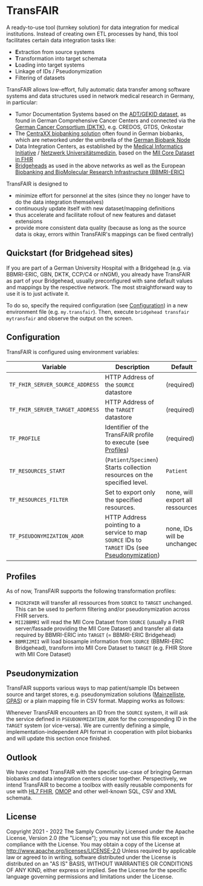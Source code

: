 # TransFAIR

A ready-to-use tool (turnkey solution) for data integration for medical institutions. Instead of creating own ETL processes by hand, this tool facilitates certain data integration tasks like:

- **E**xtraction from source systems
- **T**ransformation into target schemata
- **L**oading into target systems
- Linkage of IDs / Pseudonymization
- Filtering of datasets

TransFAIR allows low-effort, fully automatic data transfer among software systems and data structures used in network medical research in Germany, in particular:

- Tumor Documentation Systems based on the [ADT/GEKID dataset](https://www.gekid.de/adt-gekid-basisdatensatz), as found in German Comprehensive Cancer Centers and connected via the [German Cancer Consortium (DKTK)](https://dktk.dkfz.de), e.g. CREDOS, GTDS, Onkostar
- The [CentraXX biobanking solution](https://www.kairos.de/produkte/centraxx-bio/) often found in German biobanks, which are networked under the umbrella of the [German Biobank Node](https://www.bbmri.de)
- Data Integration Centers, as established by the [Medical Informatics Initiative](https://www.medizininformatik-initiative.de) / [Netzwerk Universitätsmedizin](https://www.netzwerk-universitaetsmedizin.de), based on the [MII Core Dataset in FHIR](https://simplifier.net/organization/koordinationsstellemii)
- [Bridgeheads](https://github.com/samply/bridgehead) as used in the above networks as well as the European [Biobanking and BioMolecular Research Infrastructure (BBMRI-ERIC)](https://bbmri-eric.eu)

TransFAIR is designed to

- minimize effort for personnel at the sites (since they no longer have to do the data integration themselves)
- continuously update itself with new dataset/mapping definitions
- thus accelerate and facilitate rollout of new features and dataset extensions
- provide more consistent data quality (because as long as the source data is okay, errors within TransFAIR's mappings can be fixed centrally)

## Quickstart (for Bridgehead sites)

If you are part of a German University Hospital with a Bridgehead (e.g. via BBMRI-ERIC, GBN, DKTK, CCP/C4 or nNGM), you already have TransFAIR as part of your Bridgehead, usually preconfigured with sane default values and mappings by the respective network. The most straightforward way to use it is to just activate it.

To do so, specify the required configuration (see [Configuration](#configuration)) in a new environment file (e.g. `my.transfair`). Then, execute `bridgehead transfair mytransfair` and observe the output on the screen.

## Configuration

TransFAIR is configured using environment variables:

| Variable                        | Description                                                                                                        | Default                          |
|---------------------------------|--------------------------------------------------------------------------------------------------------------------|----------------------------------|
| `TF_FHIR_SERVER_SOURCE_ADDRESS` | HTTP Address of the `SOURCE` datastore                                                                               | (required)                       |
| `TF_FHIR_SERVER_TARGET_ADDRESS` | HTTP Address of the `TARGET` datastore                                                                               | (required)                       |
| `TF_PROFILE`                    | Identifier of the TransFAIR profile to execute (see [Profiles](#profiles))                                         | (required)                       |
| `TF_RESOURCES_START`            | (`Patient`/`Specimen`) Starts collection resources on the specified level.                                         | `Patient`                        |
| `TF_RESOURCES_FILTER`           | Set to export only the specified resources.                                                                        | none, will export all ressources |
| `TF_PSEUDONYMIZATION_ADDR`      | HTTP Address pointing to a service to map `SOURCE` IDs to `TARGET` IDs (see [Pseudonymization](#pseudonymization)) | none, IDs will be unchanged      |

## Profiles

As of now, TransFAIR supports the following transformation profiles:

- `FHIR2FHIR` will transfer all ressources from `SOURCE` to `TARGET` unchanged. This can be used to perform filtering and/or pseudonymization across FHIR servers.
- `MII2BBMRI` will read the MII Core Dataset from `SOURCE` (usually a FHIR server/fassade providing the MII Core Dataset) and transfer all data required by BBMRI-ERIC into `TARGET` (= BBMRI-ERIC Bridgehead)
- `BBMRI2MII` will load biosample information from `SOURCE` (BBMRI-ERIC Bridgehead), transform into MII Core Dataset to `TARGET` (e.g. FHIR Store with MII Core Dataset)

## Pseudonymization

TransFAIR supports various ways to map patient/sample IDs between source and target stores, e.g. pseudonymization solutions ([Mainzelliste](https://mainzelliste.de), [GPAS](https://www.ths-greifswald.de/forscher/gpas/)) or a plain mapping file in CSV format. Mapping works as follows:

Whenever TransFAIR encounters an ID from the `SOURCE` system, it will ask the service defined in `PSEUDONYMIZATION_ADDR` for the corresponding ID in the `TARGET` system (or vice-versa). We are currently defining a simple, implementation-independent API format in cooperation with pilot biobanks and will update this section once finished.

## Outlook

We have created TransFAIR with the specific use-case of bringing German biobanks and data integration centers closer together. Perspectively, we intend TransFAIR to become a toolbox with easily reusable components for use with [HL7 FHIR](https://hl7.org/fhir/), [OMOP](https://www.ohdsi.org/data-standardization/) and other well-known SQL, CSV and XML schemata.

## License

Copyright 2021 - 2022 The Samply Community
Licensed under the Apache License, Version 2.0 (the "License"); you may not use this file except in compliance with the License. You may obtain a copy of the License at
http://www.apache.org/licenses/LICENSE-2.0
Unless required by applicable law or agreed to in writing, software distributed under the License is distributed on an "AS IS" BASIS, WITHOUT WARRANTIES OR CONDITIONS OF ANY KIND, either express or implied. See the License for the specific language governing permissions and limitations under the License.